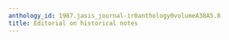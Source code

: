 ```yaml
---
anthology_id: 1987.jasis_journal-ir0anthology0volumeA38A5.8
title: Editorial on historical notes
---
```

